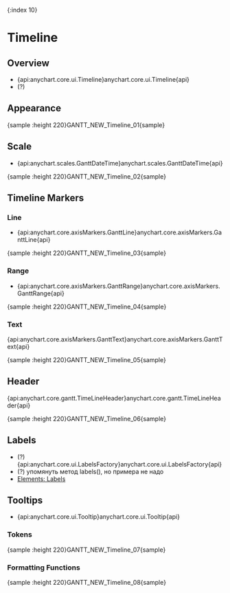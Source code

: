 {:index 10}
# Timeline

## Overview

* {api:anychart.core.ui.Timeline}anychart.core.ui.Timeline{api}
* (?)

## Appearance

{sample :height 220}GANTT\_NEW\_Timeline\_01{sample}

## Scale

* {api:anychart.scales.GanttDateTime}anychart.scales.GanttDateTime{api}

{sample :height 220}GANTT\_NEW\_Timeline\_02{sample}

## Timeline Markers

### Line

* {api:anychart.core.axisMarkers.GanttLine}anychart.core.axisMarkers.GanttLine{api}


{sample :height 220}GANTT\_NEW\_Timeline\_03{sample}

### Range

* {api:anychart.core.axisMarkers.GanttRange}anychart.core.axisMarkers.GanttRange{api}


{sample :height 220}GANTT\_NEW\_Timeline\_04{sample}

### Text

{api:anychart.core.axisMarkers.GanttText}anychart.core.axisMarkers.GanttText{api}


{sample :height 220}GANTT\_NEW\_Timeline\_05{sample}

## Header

{api:anychart.core.gantt.TimeLineHeader}anychart.core.gantt.TimeLineHeader{api}


{sample :height 220}GANTT\_NEW\_Timeline\_06{sample}

## Labels

* (?) {api:anychart.core.ui.LabelsFactory}anychart.core.ui.LabelsFactory{api}
* (?) упомянуть метод labels(), но примера не надо
* [Elements: Labels](Elements#labels)

## Tooltips

* {api:anychart.core.ui.Tooltip}anychart.core.ui.Tooltip{api}

### Tokens

{sample :height 220}GANTT\_NEW\_Timeline\_07{sample}

### Formatting Functions

{sample :height 220}GANTT\_NEW\_Timeline\_08{sample}